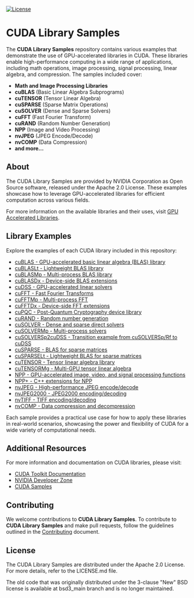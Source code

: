 [![License](https://img.shields.io/badge/License-Apache_2.0-yellowgreen.svg)](https://opensource.org/licenses/Apache-2.0)

# CUDA Library Samples

The **CUDA Library Samples** repository contains various examples that demonstrate the use of GPU-accelerated libraries in CUDA. These libraries enable high-performance computing in a wide range of applications, including math operations, image processing, signal processing, linear algebra, and compression. The samples included cover:

- **Math and Image Processing Libraries**
- **cuBLAS** (Basic Linear Algebra Subprograms)
- **cuTENSOR** (Tensor Linear Algebra)
- **cuSPARSE** (Sparse Matrix Operations)
- **cuSOLVER** (Dense and Sparse Solvers)
- **cuFFT** (Fast Fourier Transform)
- **cuRAND** (Random Number Generation)
- **NPP** (Image and Video Processing)
- **nvJPEG** (JPEG Encode/Decode)
- **nvCOMP** (Data Compression)
- **and more...**

## About

The CUDA Library Samples are provided by NVIDIA Corporation as Open Source software, released under the Apache 2.0 License. These examples showcase how to leverage GPU-accelerated libraries for efficient computation across various fields.

For more information on the available libraries and their uses, visit [GPU Accelerated Libraries](https://developer.nvidia.com/gpu-accelerated-libraries).

## Library Examples

Explore the examples of each CUDA library included in this repository:

- [cuBLAS - GPU-accelerated basic linear algebra (BLAS) library](cuBLAS/)
- [cuBLASLt - Lightweight BLAS library](cuBLASLt/)
- [cuBLASMp - Multi-process BLAS library](cuBLASMp/)
- [cuBLASDx - Device-side BLAS extensions](MathDx/cuBLASDx/)
- [cuDSS - GPU-accelerated linear solvers](cuDSS/)
- [cuFFT - Fast Fourier Transforms](cuFFT/)
- [cuFFTMp - Multi-process FFT](cuFFTMp/)
- [cuFFTDx - Device-side FFT extensions](MathDx/cuFFTDx/)
- [cuPQC - Post-Quantum Cryptography device library](cuPQC/)
- [cuRAND - Random number generation](cuRAND/)
- [cuSOLVER - Dense and sparse direct solvers](cuSOLVER/)
- [cuSOLVERMp - Multi-process solvers](cuSOLVERMp/)
- [cuSOLVERSp2cuDSS - Transition example from cuSOLVERSp/Rf to cuDSS](cuSOLVERSp2cuDSS/)
- [cuSPARSE - BLAS for sparse matrices](cuSPARSE/)
- [cuSPARSELt - Lightweight BLAS for sparse matrices](cuSPARSELt/)
- [cuTENSOR - Tensor linear algebra library](cuTENSOR/)
- [cuTENSORMg - Multi-GPU tensor linear algebra](cuTENSORMg/)
- [NPP - GPU-accelerated image, video, and signal processing functions](NPP/)
- [NPP+ - C++ extensions for NPP](NPP+/)
- [nvJPEG - High-performance JPEG encode/decode](nvJPEG/)
- [nvJPEG2000 - JPEG2000 encoding/decoding](nvJPEG2000/)
- [nvTIFF - TIFF encoding/decoding](nvTIFF/)
- [nvCOMP - Data compression and decompression](nvCOMP/)

Each sample provides a practical use case for how to apply these libraries in real-world scenarios, showcasing the power and flexibility of CUDA for a wide variety of computational needs.

## Additional Resources

For more information and documentation on CUDA libraries, please visit:

- [CUDA Toolkit Documentation](https://docs.nvidia.com/cuda/)
- [NVIDIA Developer Zone](https://developer.nvidia.com/)
- [CUDA Samples](https://github.com/NVIDIA/cuda-samples)

## Contributing

We welcome contributions to **CUDA Library Samples**. To contribute to **CUDA Library Samples** and make pull requests,
follow the guidelines outlined in the [Contributing](./CONTRIBUTING.md) document.

## License

The CUDA Library Samples are distributed under the Apache 2.0 License. For more details, refer to the LICENSE.md file.

The old code that was originally distributed under the 3-clause "New" BSD license is available at bsd3_main branch and is no longer maintained.
